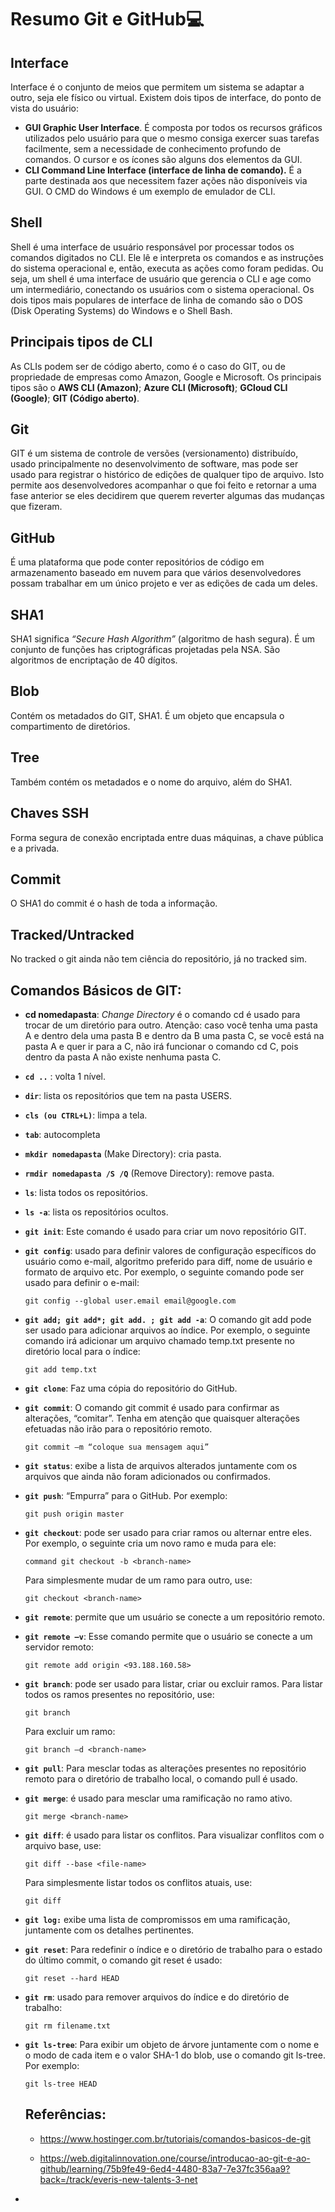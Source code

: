 # Resumo Git e GitHub💻

## Interface

Interface é o conjunto de meios que permitem um sistema se adaptar a outro, seja ele físico ou virtual. Existem dois tipos de interface, do ponto de vista do usuário:

- **GUI Graphic User Interface**. É composta por todos os recursos gráficos utilizados pelo usuário para que o mesmo consiga exercer suas tarefas facilmente, sem a necessidade de conhecimento profundo de comandos. O cursor e os ícones são alguns dos elementos da GUI.
- **CLI Command Line Interface (interface de linha de comando).** É a parte destinada aos que necessitem fazer ações não disponíveis via GUI. O CMD do Windows é um exemplo de emulador de CLI.

## Shell

Shell é uma interface de usuário responsável por processar todos os comandos digitados no CLI. Ele lê e interpreta os comandos e as instruções do sistema operacional e, então, executa as ações como foram pedidas. Ou seja, um shell é uma interface de usuário que gerencia o CLI e age como um intermediário, conectando os usuários com o sistema operacional. Os dois tipos mais populares de interface de linha de comando são o DOS (Disk Operating Systems) do Windows e o Shell Bash.

## Principais tipos de CLI

As CLIs podem ser de código aberto, como é o caso do GIT, ou de propriedade de empresas como Amazon, Google e Microsoft. Os principais tipos são o **AWS CLI (Amazon)**; **Azure CLI (Microsoft)**; **GCloud CLI (Google)**; **GIT (Código aberto)**.

## Git

GIT é um sistema de controle de versões (versionamento) distribuído, usado principalmente no desenvolvimento de software, mas pode ser usado para registrar o histórico de edições de qualquer tipo de arquivo. Isto permite aos desenvolvedores acompanhar o que foi feito e retornar a uma fase anterior se eles decidirem que querem reverter algumas das mudanças que fizeram.

## GitHub

É uma plataforma que pode conter repositórios de código em armazenamento baseado em nuvem para que vários desenvolvedores possam trabalhar em um único projeto e ver as edições de cada um deles.

## SHA1

SHA1 significa *“Secure Hash Algorithm”* (algoritmo de hash segura). É um conjunto de funções has criptográficas projetadas pela NSA. São algoritmos de encriptação de 40 dígitos. 

## Blob

Contém os metadados do GIT, SHA1. É um objeto que encapsula o compartimento de diretórios. 

## Tree

Também contém os metadados e o nome do arquivo, além do SHA1. 

## Chaves SSH

Forma segura de conexão encriptada entre duas máquinas, a chave pública e a privada. 

## Commit

O SHA1 do commit é o hash de toda a informação.

## Tracked/Untracked

No tracked o git ainda não tem ciência do repositório, já no tracked sim. 



## Comandos Básicos de GIT: 

- **cd nomedapasta**: *Change Directory* é o comando cd é usado para trocar de um diretório para outro. Atenção: caso você tenha uma pasta A e dentro dela uma pasta B e dentro da B uma pasta C, se você está na pasta A e quer ir para a C, não irá funcionar o comando cd C, pois dentro da pasta A não existe nenhuma pasta C.

- **`cd ..`** : volta 1 nível.

- **`dir`**: lista os repositórios que tem na pasta USERS.

- **`cls (ou CTRL+L)`**: limpa a tela.

- **`tab`**: autocompleta 

- **`mkdir nomedapasta`** (Make Directory): cria pasta. 

- **`rmdir nomedapasta /S /Q`** (Remove Directory): remove pasta.

- **`ls`**: lista todos os repositórios. 

- **`ls -a`**: lista os repositórios ocultos.

- **`git init`**: Este comando é usado para criar um novo repositório GIT. 

- **`git config`**: usado para definir valores de configuração específicos do usuário como e-mail, algoritmo preferido para diff, nome de usuário e formato de arquivo etc. Por exemplo, o seguinte comando pode ser usado para definir o e-mail: 

  `git config --global user.email email@google.com`

- **`git add; git add*; git add. ; git add -a`**: O comando git add pode ser usado para adicionar arquivos ao índice. Por exemplo, o seguinte comando irá adicionar um arquivo chamado temp.txt presente no diretório local para o índice: 

  `git add temp.txt`

- **`git clone`**: Faz uma cópia do repositório do GitHub. 

- **`git commit`**: O comando git commit é usado para confirmar as alterações, “comitar”. Tenha em atenção que quaisquer alterações efetuadas não irão para o repositório remoto. 

  `git commit –m “coloque sua mensagem aqui”`

- **`git status`**: exibe a lista de arquivos alterados juntamente com os arquivos que ainda não foram adicionados ou confirmados.  

- **`git push`**: “Empurra” para o GitHub. Por exemplo:

  `git push origin master`

- **`git checkout`**: pode ser usado para criar ramos ou alternar entre eles. Por exemplo, o seguinte cria um novo ramo e muda para ele: 

  `command git checkout -b <branch-name>`

  Para simplesmente mudar de um ramo para outro, use:

  `git checkout <branch-name>`

- **`git remote`**: permite que um usuário se conecte a um repositório remoto. 

- **`git remote –v`**: Esse comando permite que o usuário se conecte a um servidor remoto:

  `git remote add origin <93.188.160.58>`

- **`git branch`**: pode ser usado para listar, criar ou excluir ramos. Para listar todos os ramos presentes no repositório, use: 

  `git branch`

  Para excluir um ramo:

  `git branch –d <branch-name>`

- **`git pull`**: Para mesclar todas as alterações presentes no repositório remoto para o diretório de trabalho local, o comando pull é usado. 

- **`git merge`**: é usado para mesclar uma ramificação no ramo ativo. 

  `git merge <branch-name>`

- **`git diff`**: é usado para listar os conflitos. Para visualizar conflitos com o arquivo base, use:

  `git diff --base <file-name>`

  Para simplesmente listar todos os conflitos atuais, use:

  `git diff`

- **`git log:`** exibe uma lista de compromissos em uma ramificação, juntamente com os detalhes pertinentes. 

- **`git reset`**: Para redefinir o índice e o diretório de trabalho para o estado do último commit, o comando git reset é usado: 

  `git reset --hard HEAD`

- **`git rm`**: usado para remover arquivos do índice e do diretório de trabalho: 

  `git rm filename.txt`

- **`git ls-tree`**: Para exibir um objeto de árvore juntamente com o nome e o modo de cada item e o valor SHA-1 do blob, use o comando git ls-tree. Por exemplo:

  `git ls-tree HEAD`

  

  

  ## Referências:

  - https://www.hostinger.com.br/tutoriais/comandos-basicos-de-git

  - https://web.digitalinnovation.one/course/introducao-ao-git-e-ao-github/learning/75b9fe49-6ed4-4480-83a7-7e37fc356aa9?back=/track/everis-new-talents-3-net

  

  

  

- 



